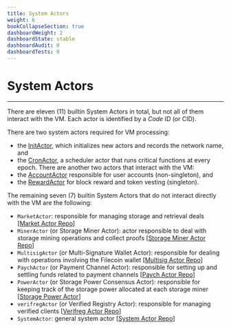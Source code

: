 ```yaml
---
title: System Actors
weight: 6
bookCollapseSection: true
dashboardWeight: 2
dashboardState: stable
dashboardAudit: 0
dashboardTests: 0
---
```


# System Actors
---

There are eleven (11) builtin System Actors in total, but not all of them interact with the VM. Each actor is identified by a _Code ID_ (or CID).

There are two system actors required for VM processing:
  - the [InitActor](init_actor.md), which initializes new actors and records the network name, and
  - the [CronActor](cron_actor.md), a scheduler actor that runs critical functions at every epoch.
There are another two actors that interact with the VM:
  - the [AccountActor](account_actor.md) responsible for user accounts (non-singleton), and
  - the [RewardActor](reward_actor.md) for block reward and token vesting (singleton).


The remaining seven (7) builtin System Actors that do not interact directly with the VM are the following:

- `MarketActor`: responsible for managing storage and retrieval deals [[Market Actor Repo](https://github.com/filecoin-project/specs-actors/blob/master/actors/builtin/market/market_actor.go)]
- `MinerActor` (or Storage Miner Actor): actor responsible to deal with storage mining operations and collect proofs [[Storage Miner Actor Repo](https://github.com/filecoin-project/specs-actors/blob/master/actors/builtin/miner/miner_actor.go)]
- `MultisigActor` (or Multi-Signature Wallet Actor): responsible for dealing with operations involving the Filecoin wallet [[Multisig Actor Repo](https://github.com/filecoin-project/specs-actors/blob/master/actors/builtin/multisig/multisig_actor.go)]
- `PaychActor` (or Payment Channel Actor): responsible for setting up and settling funds related to payment channels [[Paych Actor Repo](https://github.com/filecoin-project/specs-actors/blob/master/actors/builtin/paych/paych_actor.go)]
-  `PowerActor` (or Storage Power Consensus Actor): responsible for keeping track of the storage power allocated at each storage miner [[Storage Power Actor](https://github.com/filecoin-project/specs-actors/blob/master/actors/builtin/power/power_actor.go)]
- `verifregActor` (or Verified Registry Actor): responsible for managing verified clients [[Verifreg Actor Repo](https://github.com/filecoin-project/specs-actors/blob/master/actors/builtin/verifreg/verified_registry_actor.go)]
- `SystemActor`: general system actor [[System Actor Repo](https://github.com/filecoin-project/specs-actors/blob/master/actors/builtin/system/system_actor.go)]
